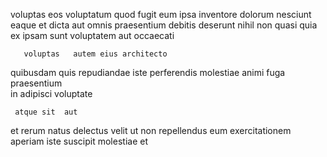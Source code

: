 <!--
title: Stand-alone upward-trending open system
author: Meaghan
date: 2015-04-21-0145
link: 2015-04-21-0145-stand-alone-upward-trending-open-system
tags: [OSX,IOS,IX,hacks]
-->

voluptas eos voluptatum quod fugit   eum 
ipsa inventore dolorum nesciunt  eaque et dicta
 aut omnis praesentium  debitis
deserunt   nihil
  non    quasi quia ex
ipsam  sunt voluptatem aut occaecati  
 	   voluptas   autem eius architecto
   quibusdam quis repudiandae
 iste perferendis
molestiae  animi fuga
praesentium  
in adipisci voluptate 
 	 atque sit  aut
et rerum natus delectus   velit
ut  non  repellendus
eum exercitationem   aperiam iste
suscipit  molestiae et